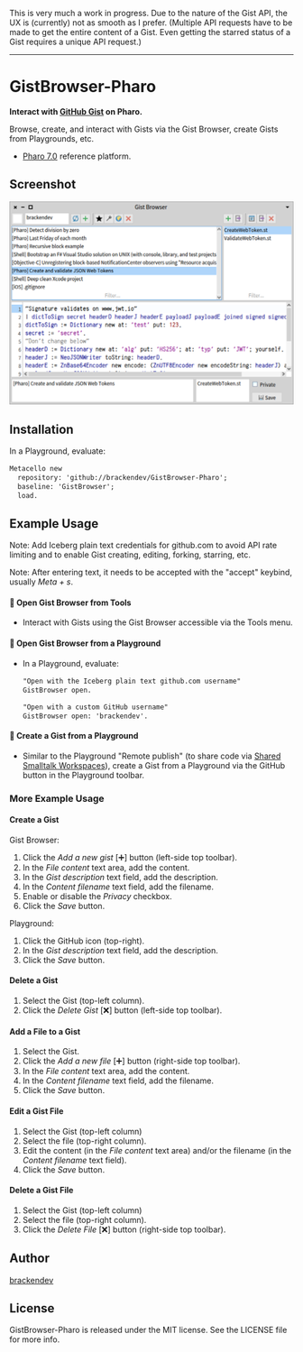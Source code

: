 
This is very much a work in progress. Due to the nature of the Gist API, the UX is (currently) not as smooth as I prefer. (Multiple API requests have to be made to get the entire content of a Gist. Even getting the starred status of a Gist requires a unique API request.)

- - -

GistBrowser-Pharo
=================

**Interact with [GitHub Gist](https://gist.github.com) on Pharo.**

Browse, create, and interact with Gists via the Gist Browser, create Gists from Playgrounds, etc.

* [Pharo 7.0](http://pharo.org/) reference platform.

## Screenshot

<img src="https://github.com/brackendev/GistBrowser-Pharo/raw/master/screenshot.png" alt="Screenshot" width="700"/>

## Installation

In a Playground, evaluate:

```smalltalk
Metacello new 
  repository: 'github://brackendev/GistBrowser-Pharo';
  baseline: 'GistBrowser';
  load.
```

## Example Usage

Note: Add Iceberg plain text credentials for github.com to avoid API rate limiting and to enable Gist creating, editing, forking, starring, etc.

Note: After entering text, it needs to be accepted with the "accept" keybind, usually *Meta + s*.

#### 🔹 Open Gist Browser from Tools

* Interact with Gists using the Gist Browser accessible via the Tools menu.

#### 🔹 Open Gist Browser from a Playground

* In a Playground, evaluate:

    ```smalltalk
    "Open with the Iceberg plain text github.com username"
    GistBrowser open.
    ```
    
    ```smalltalk
    "Open with a custom GitHub username"
    GistBrowser open: 'brackendev'.
    ```

#### 🔹 Create a Gist from a Playground

* Similar to the Playground "Remote publish" (to share code via [Shared Smalltalk Workspaces](http://ws.stfx.eu)), create a Gist from a Playground via the GitHub button in the Playground toolbar.

### More Example Usage

#### Create a Gist

Gist Browser:

1. Click the _Add a new gist_ [➕] button (left-side top toolbar).
2. In the *File content* text area, add the content.
3. In the *Gist description* text field, add the description.
4. In the *Content filename* text field, add the filename.
5. Enable or disable the *Privacy* checkbox.
6. Click the *Save* button.

Playground:

1. Click the GitHub icon (top-right).
2. In the *Gist description* text field, add the description.
3. Click the *Save* button.

#### Delete a Gist

1. Select the Gist (top-left column).
2. Click the *Delete Gist* [❌] button (left-side top toolbar).

#### Add a File to a Gist

1. Select the Gist.
2. Click the _Add a new file_ [➕] button (right-side top toolbar).
3. In the *File content* text area, add the content.
4. In the *Content filename* text field, add the filename.
5. Click the *Save* button.

#### Edit a Gist File

1. Select the Gist (top-left column)
2. Select the file (top-right column).
3. Edit the content (in the *File content* text area) and/or the filename (in the *Content filename* text field).
4. Click the *Save* button.

#### Delete a Gist File

1. Select the Gist (top-left column)
2. Select the file (top-right column).
3. Click the *Delete File* [❌] button (right-side top toolbar).

## Author

[brackendev](https://www.github.com/brackendev)

## License

GistBrowser-Pharo is released under the MIT license. See the LICENSE file for more info.
